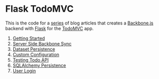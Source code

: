 # Flask TodoMVC

This is the code for a [series][5] of blog articles that creates a [Backbone.js][3]
backend with [Flask][2] for the [TodoMVC][1] app.  

1. [Getting Started][5]
2. [Server Side Backbone Sync][6]
3. [Dataset Persistence][7]
4. [Custom Configuration][8]
5. [Testing Todo API][9]
6. [SQLAlchemy Persistence][10]
7. [User Login][11]

[1]: http://todomvc.com
[2]: http://flask.pocoo.org/
[3]: http://backbonejs.org
[4]: http://todomvc.com/architecture-examples/backbone/
[5]: http://simplectic.com/blog/2014/flask-todomvc-part1/
[6]: http://simplectic.com/blog/2014/flask-todomvc-backbone-sync/
[7]: http://simplectic.com/blog/2014/flask-todomvc-dataset/
[8]: http://simplectic.com/blog/2014/flask-todomvc-configuration/
[9]: http://simplectic.com/blog/2014/flask-todomvc-testing/ 
[10]: http://simplectic.com/blog/2014/flask-todomvc-sqlalchemy/
[11]: http://simplectic.com/blog/2014/flask-todomvc-login/
